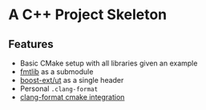 # A C++ Project Skeleton
## Features
 * Basic CMake setup with all libraries given an example
 * [fmtlib](https://github.com/fmtlib/fmt) as a submodule
 * [boost-ext/ut](https://github.com/boost-ext/ut) as a single header
 * Personal `.clang-format`
 * [clang-format cmake integration](https://github.com/zemasoft/clangformat-cmake)
